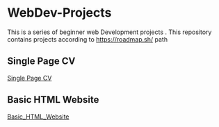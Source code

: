 # WebDev-Projects

This is a series of beginner web Development projects .
This repository contains projects according to https://roadmap.sh/ path

## Single Page CV

[Single Page CV ](https://roadmap.sh/projects/single-page-cv)
## Basic HTML Website

[Basic_HTML_Website ](https://roadmap.sh/projects/basic-html-website)
